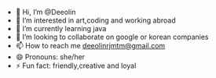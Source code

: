 - 👋 Hi, I’m @Deeolin
- 👀 I’m interested in art,coding and working abroad
- 🌱 I’m currently learning java
- 💞️ I’m looking to collaborate on google or korean companies
- 📫 How to reach me deeolinrjmtm@gmail.com
- 😄 Pronouns: she/her
- ⚡ Fun fact: friendly,creative and loyal

<!---
Deeolin/Deeolin is a ✨ special ✨ repository because its `README.md` (this file) appears on your GitHub profile.
You can click the Preview link to take a look at your changes.
--->

